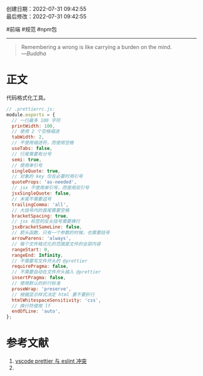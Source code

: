 创建日期：2022-07-31 09:42:55  
最后修改：2022-07-31 09:42:55

#前端 #规范 #npm包

- - -

> Remembering a wrong is like carrying a burden on the mind.  
>—<cite>Buddha</cite>

# 正文

 代码格式化工具。

```js
// .prettierrc.js:
module.exports = {
  // 一行最多 100 字符
  printWidth: 100,
  // 使用 2 个空格缩进
  tabWidth: 2,
  // 不使用缩进符，而使用空格
  useTabs: false,
  // 行尾需要有分号
  semi: true,
  // 使用单引号
  singleQuote: true,
  // 对象的 key 仅在必要时用引号
  quoteProps: 'as-needed',
  // jsx 不使用单引号，而使用双引号
  jsxSingleQuote: false,
  // 末尾不需要逗号
  trailingComma: 'all',
  // 大括号内的首尾需要空格
  bracketSpacing: true,
  // jsx 标签的反尖括号需要换行
  jsxBracketSameLine: false,
  // 箭头函数，只有一个参数的时候，也需要括号
  arrowParens: 'always',
  // 每个文件格式化的范围是文件的全部内容
  rangeStart: 0,
  rangeEnd: Infinity,
  // 不需要写文件开头的 @prettier
  requirePragma: false,
  // 不需要自动在文件开头插入 @prettier
  insertPragma: false,
  // 使用默认的折行标准
  proseWrap: 'preserve',
  // 根据显示样式决定 html 要不要折行
  htmlWhitespaceSensitivity: 'css',
  // 换行符使用 lf
  endOfLine: 'auto',
};
```

# 参考文献

1. [vscode prettier 与 eslint 冲突](https://zhuanlan.zhihu.com/p/347339865)
2.
